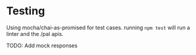 # Testing

Using mocha/chai-as-promised for test cases. running ```npm test``` will run a linter and the /pal apis.

TODO: Add mock responses 
